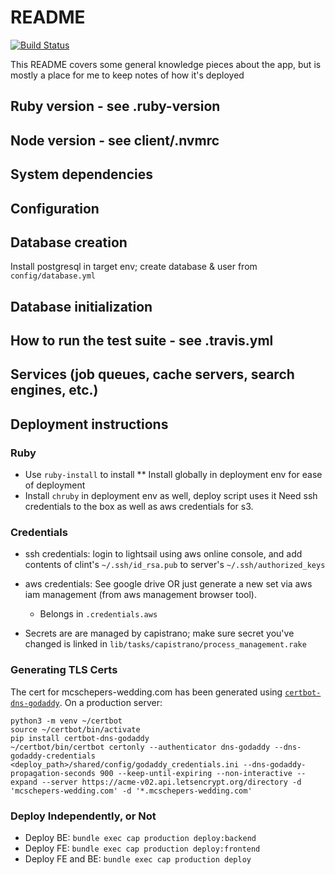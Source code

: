 # README

[![Build Status](https://travis-ci.com/tall-dan/wedding-website.svg?branch=master)](https://travis-ci.com/tall-dan/wedding-website)

This README covers some general knowledge pieces about the app, but is
mostly a place for me to keep notes of how it's deployed

## Ruby version - see .ruby-version

## Node version - see client/.nvmrc

## System dependencies

## Configuration

## Database creation
Install postgresql in target env; create database & user from
`config/database.yml`

## Database initialization

## How to run the test suite - see .travis.yml

## Services (job queues, cache servers, search engines, etc.)

## Deployment instructions
### Ruby
* Use `ruby-install` to install
** Install globally in deployment env for ease of deployment
* Install `chruby` in deployment env as well, deploy script uses it
Need ssh credentials to the box as well as aws credentials for s3.

### Credentials
* ssh credentials: login to lightsail using aws online console, and add
  contents of clint's `~/.ssh/id_rsa.pub` to server's
`~/.ssh/authorized_keys`

* aws credentials: See google drive OR just generate a new set via aws
  iam management (from aws management browser tool).
  * Belongs in `.credentials.aws`

* Secrets are are managed by capistrano; make sure secret you've
  changed is linked in `lib/tasks/capistrano/process_management.rake`

### Generating TLS Certs
The cert for mcschepers-wedding.com has been generated using
[`certbot-dns-godaddy`](https://github.com/miigotu/certbot-dns-godaddy).
On a production server:
```
python3 -m venv ~/certbot
source ~/certbot/bin/activate
pip install certbot-dns-godaddy
~/certbot/bin/certbot certonly --authenticator dns-godaddy --dns-godaddy-credentials <deploy_path>/shared/config/godaddy_credentials.ini --dns-godaddy-propagation-seconds 900 --keep-until-expiring --non-interactive --expand --server https://acme-v02.api.letsencrypt.org/directory -d 'mcschepers-wedding.com' -d '*.mcschepers-wedding.com'

```

### Deploy Independently, or Not

* Deploy BE: `bundle exec cap production deploy:backend`
* Deploy FE: `bundle exec cap production deploy:frontend`
* Deploy FE and BE: `bundle exec cap production deploy`
